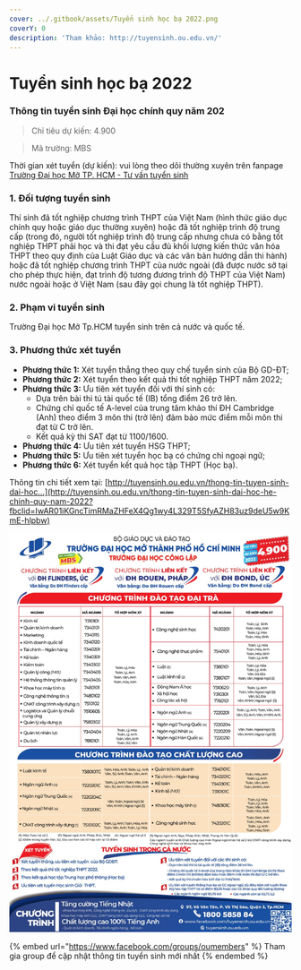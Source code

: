 ```yaml
---
cover: ../.gitbook/assets/Tuyển sinh học bạ 2022.png
coverY: 0
description: 'Tham khảo: http://tuyensinh.ou.edu.vn/'
---
```


# Tuyển sinh học bạ 2022

### **Thông tin tuyển sinh Đại học chính quy năm 202**

> Chỉ tiêu dự kiến: 4.900

> Mã trường: MBS

Thời gian xét tuyển (dự kiến): vui lòng theo dõi thường xuyên trên fanpage [Trường Đại học Mở TP. HCM - Tư vấn tuyển sinh](https://www.facebook.com/tuyensinh.ou.edu.vn/?\_\_cft\_\_\[0]=AZVXsYuP-rbM7oBEuBWHgL1GYH6ZekvRwjYrbrFf2GaaMQqxKug7\_NUyIWfIB87rqJIMNI1dVnI9hooIA\_xypEuvCdOUOLE9qQPn79C\_\_Z0xxJi18FRNiYvJOxZL3f1f40cZDd3Vu8Hft6YElq2\_Ralm&\_\_tn\_\_=kK-R)

### **1. Đối tượng tuyển sinh**

Thí sinh đã tốt nghiệp chương trình THPT của Việt Nam (hình thức giáo dục chính quy hoặc giáo dục thường xuyên) hoặc đã tốt nghiệp trình độ trung cấp (trong đó, người tốt nghiệp trình độ trung cấp nhưng chưa có bằng tốt nghiệp THPT phải học và thi đạt yêu cầu đủ khối lượng kiến thức văn hóa THPT theo quy định của Luật Giáo dục và các văn bản hướng dẫn thi hành) hoặc đã tốt nghiệp chương trình THPT của nước ngoài (đã được nước sở tại cho phép thực hiện, đạt trình độ tương đương trình độ THPT của Việt Nam) nước ngoài hoặc ở Việt Nam (sau đây gọi chung là tốt nghiệp THPT).

### **2. Phạm vi tuyển sinh**

Trường Đại học Mở Tp.HCM tuyển sinh trên cả nước và quốc tế.

### **3. Phương thức xét tuyển**

* **Phương thức 1:** Xét tuyển thẳng theo quy chế tuyển sinh của Bộ GD-ĐT;
* **Phương thức 2:** Xét tuyển theo kết quả thi tốt nghiệp THPT năm 2022;
* **Phương thức 3:** Ưu tiên xét tuyển đối với thí sinh có:
  * Dựa trên bài thi tú tài quốc tế (IB) tổng điểm 26 trở lên.
  * Chứng chỉ quốc tế A-level của trung tâm khảo thí ĐH Cambridge (Anh) theo điểm 3 môn thi (trở lên) đảm bảo mức điểm mỗi môn thi đạt từ C trở lên.
  * Kết quả kỳ thi SAT đạt từ 1100/1600.
* **Phương thức 4:** Ưu tiên xét tuyển HSG THPT;
* **Phương thức 5:** Ưu tiên xét tuyển học bạ có chứng chỉ ngoại ngữ;
* **Phương thức 6:** Xét tuyển kết quả học tập THPT (Học bạ).

Thông tin chi tiết xem tại: [http://tuyensinh.ou.edu.vn/thong-tin-tuyen-sinh-dai-hoc...](http://tuyensinh.ou.edu.vn/thong-tin-tuyen-sinh-dai-hoc-he-chinh-quy-nam-2022?fbclid=IwAR01iKGncTimRMaZHFeX4Qg1wy4L329T5SfyAZH83uz9deU5w9KmE-hlpbw)

![Thông tin tuyển sinh đại học 2022](<../.gitbook/assets/image (5).png>)

{% embed url="https://www.facebook.com/groups/oumembers" %}
Tham gia group để cập nhật thông tin tuyển sinh mới nhất
{% endembed %}
